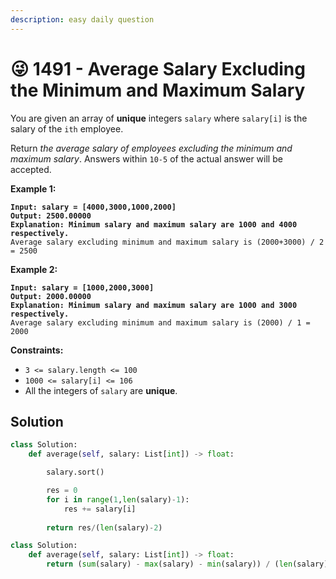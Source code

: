 ```yaml
---
description: easy daily question
---
```


# 😜 1491 - Average Salary Excluding the Minimum and Maximum Salary

You are given an array of **unique** integers `salary` where `salary[i]` is the salary of the `ith` employee.

Return _the average salary of employees excluding the minimum and maximum salary_. Answers within `10-5` of the actual answer will be accepted.

&#x20;

**Example 1:**

<pre><code><strong>Input: salary = [4000,3000,1000,2000]
</strong><strong>Output: 2500.00000
</strong><strong>Explanation: Minimum salary and maximum salary are 1000 and 4000 respectively.
</strong>Average salary excluding minimum and maximum salary is (2000+3000) / 2 = 2500
</code></pre>

**Example 2:**

<pre><code><strong>Input: salary = [1000,2000,3000]
</strong><strong>Output: 2000.00000
</strong><strong>Explanation: Minimum salary and maximum salary are 1000 and 3000 respectively.
</strong>Average salary excluding minimum and maximum salary is (2000) / 1 = 2000
</code></pre>

&#x20;

**Constraints:**

* `3 <= salary.length <= 100`
* `1000 <= salary[i] <= 106`
* All the integers of `salary` are **unique**.

## Solution

```python
class Solution:
    def average(self, salary: List[int]) -> float:

        salary.sort()

        res = 0 
        for i in range(1,len(salary)-1):
            res += salary[i]
        
        return res/(len(salary)-2)
```

```python
class Solution:
    def average(self, salary: List[int]) -> float:
        return (sum(salary) - max(salary) - min(salary)) / (len(salary) - 2)
```
